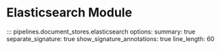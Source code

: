 # Elasticsearch Module

::: pipelines.document_stores.elasticsearch
    options:
        summary: true
        separate_signature: true
        show_signature_annotations: true
        line_length: 60
